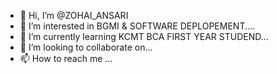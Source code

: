 - 👋 Hi, I’m @ZOHAI_ANSARI
- 👀 I’m interested in BGMI & SOFTWARE DEPLOPEMENT....
- 🌱 I’m currently learning KCMT BCA FIRST YEAR STUDEND...
- 💞️ I’m looking to collaborate on...
- 📫 How to reach me ...

<!---
ZOHAIV/ZOHAIV is a ✨ special ✨ repository because its `README.md` (this file) appears on your GitHub profile.
You can click the Preview link to take a look at your changes.
--->
